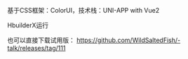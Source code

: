 基于CSS框架：ColorUI，技术栈：UNI-APP with Vue2

HbuilderX运行

也可以直接下载试用版：
https://github.com/WildSaltedFish/-talk/releases/tag/111
